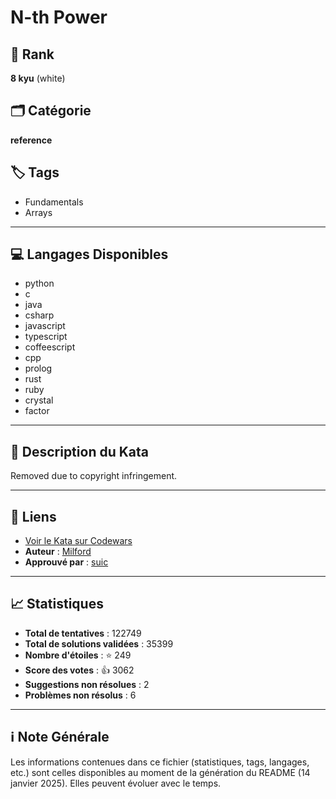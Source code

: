 # N-th Power

## 🏅 Rank
**8 kyu** (white)

## 🗂️ Catégorie
**reference**

## 🏷️ Tags
- Fundamentals
- Arrays

---

## 💻 Langages Disponibles
- python
- c
- java
- csharp
- javascript
- typescript
- coffeescript
- cpp
- prolog
- rust
- ruby
- crystal
- factor

---

## 📜 Description du Kata

Removed due to copyright infringement.

<!--

This kata is from check py.checkio.org

You are given an array with positive numbers and a non-negative number N. You should find the N-th power of the element in the array with the index N. If N is outside of the array, then return -1. Don't forget that the first element has the index 0.

Let's look at a few examples:

~~~if-not:factor
* array = [1, 2, 3, 4] and N = 2, then the result is 3^2 == 9;
* array = [1, 2, 3] and N = 3, but N is outside of the array, so the result is -1.
~~~

~~~if:factor
* `{ 1 2 3 4 } :> array` and `2 :> n`, then the result is `3 2 ^ -> 9`;
* `{ 1 2 3 } :> array` and `3 :> n`, but N is outside of the array, so the result is `-1`.
~~~

-->

---

## 🔗 Liens
- [Voir le Kata sur Codewars](https://www.codewars.com/kata/57d814e4950d8489720008db)
- **Auteur** : [Milford](https://www.codewars.com/users/Milford)
- **Approuvé par** : [suic](https://www.codewars.com/users/suic)

---

## 📈 Statistiques
- **Total de tentatives** : 122749
- **Total de solutions validées** : 35399
- **Nombre d'étoiles** : ⭐ 249
- **Score des votes** : 👍 3062
- **Suggestions non résolues** : 2
- **Problèmes non résolus** : 6

---

## ℹ️ Note Générale
Les informations contenues dans ce fichier (statistiques, tags, langages, etc.) sont celles disponibles au moment de la génération du README (14 janvier 2025). Elles peuvent évoluer avec le temps.
